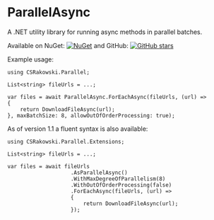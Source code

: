 # ParallelAsync
A .NET utility library for running async methods in parallel batches.

Available on NuGet: [![NuGet](https://img.shields.io/nuget/v/CSRakowski.ParallelAsync.svg)](https://www.nuget.org/packages/CSRakowski.ParallelAsync/)
 and GitHub: [![GitHub stars](https://img.shields.io/github/stars/csrakowski/ParallelAsync.svg)](https://github.com/csrakowski/ParallelAsync/)

Example usage:

    using CSRakowski.Parallel;

    List<string> fileUrls = ...;

    var files = await ParallelAsync.ForEachAsync(fileUrls, (url) =>
    {
        return DownloadFileAsync(url);
    }, maxBatchSize: 8, allowOutOfOrderProcessing: true);


As of version 1.1 a fluent syntax is also available:

    using CSRakowski.Parallel.Extensions;

    List<string> fileUrls = ...;

    var files = await fileUrls
                        .AsParallelAsync()
                        .WithMaxDegreeOfParallelism(8)
                        .WithOutOfOrderProcessing(false)
                        .ForEachAsync(fileUrls, (url) =>
                        {
                            return DownloadFileAsync(url);
                        });
